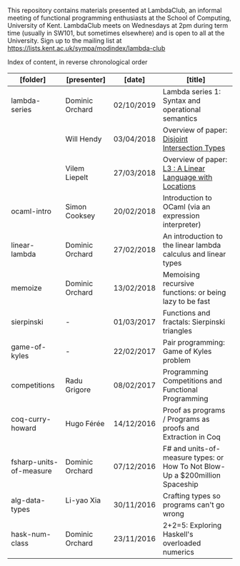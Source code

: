 This repository contains materials presented at LambdaClub, an informal
meeting of functional programming enthusiasts at the School of Computing,
University of Kent. LambdaClub meets on Wednesdays at 2pm during term time
(usually in SW101, but sometimes elsewhere)
and is open to all at the University. Sign up to the mailing list at 
https://lists.kent.ac.uk/sympa/modindex/lambda-club

Index of content, in reverse chronological order

| [folder]       | [presenter]     | [date]     | [title]                                         |
| -------------  | --------------- | ---------- | ----------------------------------------------- |
| lambda-series  | Dominic Orchard | 02/10/2019 | Lambda series 1: Syntax and operational semantics |
|                | Will Hendy      | 03/04/2018 | Overview of paper: [Disjoint Intersection Types](http://i.cs.hku.hk/~bruno/papers/icfp2016.pdf) |
|                | Vilem Liepelt   | 27/03/2018 | Overview of paper: [L3 : A Linear Language with Locations](https://pdfs.semanticscholar.org/b709/8321200d71320a2bce7477e78c32784fd8e9.pdf) |
| ocaml-intro    | Simon Cooksey   | 20/02/2018 | Introduction to OCaml (via an expression interpreter) |
| linear-lambda  | Dominic Orchard | 27/02/2018 | An introduction to the linear lambda calculus and linear types |
| memoize        | Dominic Orchard | 13/02/2018 | Memoising recursive functions: or being lazy to be fast |
| sierpinski     | -               | 01/03/2017 | Functions and fractals: Sierpinski triangles    |
| game-of-kyles  | -               | 22/02/2017 | Pair programming: Game of Kyles problem         |
| competitions       | Radu Grigore     | 08/02/2017 | Programming Competitions and Functional Programming |
| coq-curry-howard         | Hugo Férée     | 14/12/2016 | Proof as programs / Programs as proofs and Extraction in Coq |
| fsharp-units-of-measure | Dominic Orchard | 07/12/2016 | F# and units-of-measure types: or How To Not Blow-Up a $200million Spaceship |  
| alg-data-types | Li-yao Xia      | 30/11/2016 | Crafting types so programs can't go wrong       |
| hask-num-class | Dominic Orchard | 23/11/2016 | 2+2=5: Exploring Haskell's overloaded numerics  |

